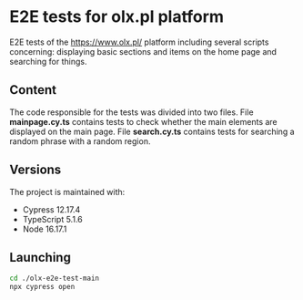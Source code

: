 # E2E tests for olx.pl platform

E2E tests of the https://www.olx.pl/ platform including several scripts concerning: displaying basic sections and items on the home page and searching for things.

## Content

The code responsible for the tests was divided into two files. File **mainpage.cy.ts** contains tests to check whether the main elements are displayed on the main page. File **search.cy.ts** contains tests for searching a random phrase with a random region.

## Versions

The project is maintained with:

- Cypress 12.17.4
- TypeScript 5.1.6
- Node 16.17.1

## Launching

```sh
cd ./olx-e2e-test-main
npx cypress open
```
